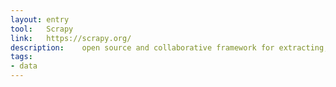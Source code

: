 ```yaml
---
layout: entry
tool:	Scrapy
link:	https://scrapy.org/
description:	open source and collaborative framework for extracting, scraping, the data you need from websites
tags:
- data
---
```

